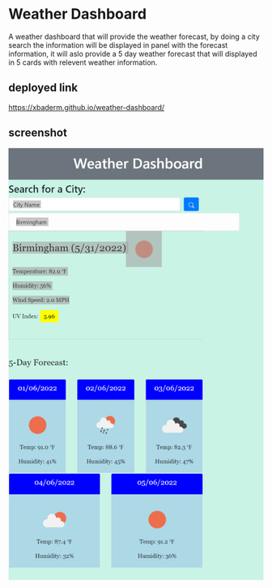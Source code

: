 # Weather Dashboard
A weather dashboard that will provide the weather forecast, by doing a city search the information will be displayed in panel with the forecast information, it will aslo provide a 5 day weather forecast that will displayed in 5 cards with relevent weather information.


## deployed link
https://xbaderm.github.io/weather-dashboard/

## screenshot
![screen](./assets/images/weather.png)
